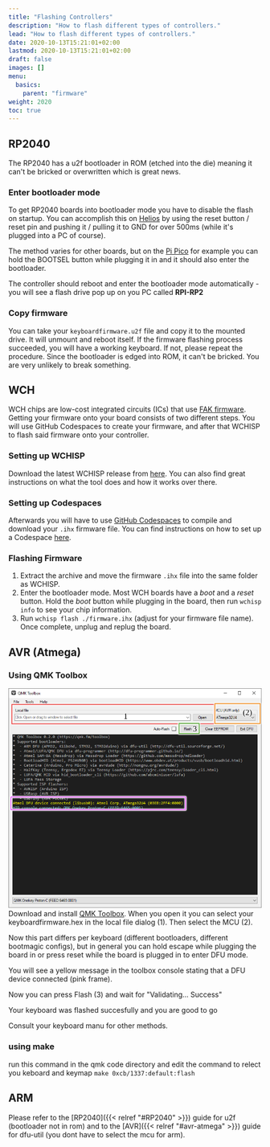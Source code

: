 ```yaml
---
title: "Flashing Controllers"
description: "How to flash different types of controllers."
lead: "How to flash different types of controllers."
date: 2020-10-13T15:21:01+02:00
lastmod: 2020-10-13T15:21:01+02:00
draft: false
images: []
menu:
  basics:
    parent: "firmware"
weight: 2020
toc: true
---
```


## RP2040

The RP2040 has a u2f bootloader in ROM (etched into the die) meaning it can't be bricked or overwritten which is great news.

### Enter bootloader mode

To get RP2040 boards into bootloader mode you have to disable the flash on startup. You can accomplish this on [Helios](https://keeb.supply/products/0xcb-helios) by using the reset button / reset pin and pushing it / pulling it to GND for over 500ms (while it's plugged into a PC of course).

The method varies for other boards, but on the [Pi Pico](https://www.raspberrypi.com/products/raspberry-pi-pico/) for example you can hold the BOOTSEL button while plugging it in and it should also enter the bootloader.

The controller should reboot and enter the bootloader mode automatically - you will see a flash drive pop up on you PC called **RPI-RP2**

### Copy firmware

You can take your `keyboardfirmware.u2f` file and copy it to the mounted drive. It will unmount and reboot itself. If the firmware flashing process succeeded, you will have a working keyboard. If not, please repeat the procedure. Since the bootloader is edged into ROM, it can't be bricked. You are very unlikely to break something.

## WCH

WCH chips are low-cost integrated circuits (ICs) that use [FAK firmware](https://github.com/semickolon/fak-config). Getting your firmware onto your board consists of two different steps. You will use GitHub Codespaces to create your firmware, and after that WCHISP to flash said firmware onto your controller.

### Setting up WCHISP

Download the latest WCHISP release from [here](https://github.com/ch32-rs/wchisp). You can also find great instructions on what the tool does and how it works over there.

### Setting up Codespaces

Afterwards you will have to use [GitHub Codespaces](https://github.com/features/codespaces) to compile and download your `.ihx` firmware file. You can find instructions on how to set up a Codespace [here](https://github.com/semickolon/fak-config?tab=readme-ov-file#github-codespace).

### Flashing Firmware

1. Extract the archive and move the firmware `.ihx` file into the same folder as WCHISP.
2. Enter the bootloader mode. Most WCH boards have a _boot_ and a _reset_ button. Hold the _boot_ button while plugging in the board, then run `wchisp info` to see your chip information.
3. Run `wchisp flash ./firmware.ihx` (adjust for your firmware file name). Once complete, unplug and replug the board.

## AVR (Atmega)

### Using QMK Toolbox

![QMK Toolbox](toolbox.png)
Download and install [QMK Toolbox](https://github.com/qmk/qmk_toolbox).
When you open it you can select your keyboardfirmware.hex in the local file dialog (1).
Then select the MCU (2).

Now this part differs per keyboard (different bootloaders, different bootmagic configs), but in general you can hold escape while plugging the board in or press reset while the board is plugged in to enter DFU mode.

You will see a yellow message in the toolbox console stating that a DFU device connected (pink frame).

Now you can press Flash (3) and wait for "Validating... Success"

Your keyboard was flashed succesfully and you are good to go

Consult your keyboard manu for other methods.

### using make

run this command in the qmk code directory and edit the command to relect you keboard and keymap
`make 0xcb/1337:default:flash`

## ARM

Please refer to the [RP2040]({{< relref "#RP2040" >}}) guide for u2f (bootloader not in rom) and to the [AVR]({{< relref "#avr-atmega" >}}) guide for dfu-util (you dont have to select the mcu for arm).
